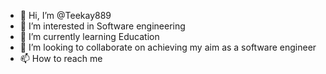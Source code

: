 - 👋 Hi, I’m @Teekay889
- 👀 I’m interested in Software engineering 
- 🌱 I’m currently learning Education 
- 💞️ I’m looking to collaborate on achieving my aim as a software engineer 
- 📫 How to reach me 

<!---
Teekay889/Teekay889 is a ✨ special ✨ repository because its `README.md` (this file) appears on your GitHub profile.
You can click the Preview link to take a look at your changes.
--->
